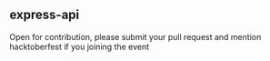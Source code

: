 ## express-api
Open for contribution, please submit your pull request and mention hacktoberfest if you joining the event
